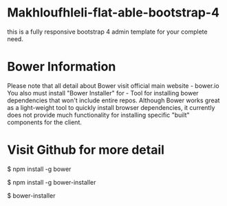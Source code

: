 # Makhloufhleli-flat-able-bootstrap-4
this is a fully responsive bootstrap 4 admin template for your complete need.


# Bower Information


Please note that all detail about Bower visit official main website - bower.io
You also must install "Bower Installer" for - Tool for installing bower dependencies that won't include entire repos.
Although Bower works great as a light-weight tool to quickly install browser dependencies, it currently does not provide much functionality for installing specific "built" components for the client.

# Visit Github for more detail

<!-- Bower Install -->

$ npm install -g bower

<!--After Install Bower - Required to Install "Bower Installer" --> 

<!--Install bower-installer by executing -->
$ npm install -g bower-installer

<!--From the terminal in the same directory as your bower.json file, enter:-->
$ bower-installer
<!-- After above command it will run bower.json file and all bower components copy into "build" folder-->
